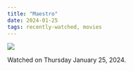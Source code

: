 ```yaml
---
title: "Maestro"
date: 2024-01-25
tags: recently-watched, movies
---
```


 <p><img src="https://a.ltrbxd.com/resized/film-poster/4/5/3/0/6/9/453069-maestro-0-600-0-900-crop.jpg?v=1dde1fa55f"/></p> <p>Watched on Thursday January 25, 2024.</p>